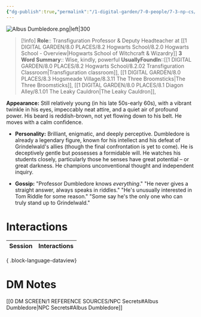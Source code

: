 ```yaml
---
{"dg-publish":true,"permalink":"/1-digital-garden/7-0-people/7-3-np-cs/albus-dumbledore/","tags":["#person","hogwarts-faculty","professor","hogwarts","gryffindor"]}
---
```


![Albus Dumbledore.png|left|300](/img/user/1%20DIGITAL%20GARDEN/7.0%20PEOPLE/7.3%20NPCs/Headshots/Albus%20Dumbledore.png)
>[!info] 
>**Role**:: Transfiguration Professor & Deputy Headteacher at [[1 DIGITAL GARDEN/8.0 PLACES/8.2 Hogwarts School/8.2.0 Hogwarts School - Overview\|Hogwarts School of Witchcraft & Wizardry]]
>**3 Word Summary**:: Wise, kindly, powerful
>**UsuallyFoundIn**::[[1 DIGITAL GARDEN/8.0 PLACES/8.2 Hogwarts School/8.2.02 Transfiguration Classroom\|Transfiguration classroom]], [[1 DIGITAL GARDEN/8.0 PLACES/8.3 Hogsmeade Village/8.3.11 The Three Broomsticks\|The Three Broomsticks]], [[1 DIGITAL GARDEN/8.0 PLACES/8.1 Diagon Alley/8.1.01 The Leaky Cauldron\|The Leaky Cauldron]], 

**Appearance:** Still relatively young (in his late 50s-early 60s), with a vibrant twinkle in his eyes, impeccably neat attire, and a quiet air of profound power. His beard is reddish-brown, not yet flowing down to his belt. He moves with a calm confidence.
    
- **Personality:** Brilliant, enigmatic, and deeply perceptive. Dumbledore is already a legendary figure, known for his intellect and his defeat of Grindelwald's allies (though the final confrontation is yet to come). He is deceptively gentle but possesses a formidable will. He watches his students closely, particularly those he senses have great potential – or great darkness. He champions unconventional thought and independent inquiry.
    
- **Gossip:** "Professor Dumbledore knows _everything_." "He never gives a straight answer, always speaks in riddles." "He's unusually interested in Tom Riddle for some reason." "Some say he's the only one who can truly stand up to Grindelwald."

# Interactions

| Session | Interactions |
| ------- | ------------ |

{ .block-language-dataview}

# DM Notes

[[0 DM SCREEN/1 REFERENCE SOURCES/NPC Secrets#Albus Dumbledore\|NPC Secrets#Albus Dumbledore]]